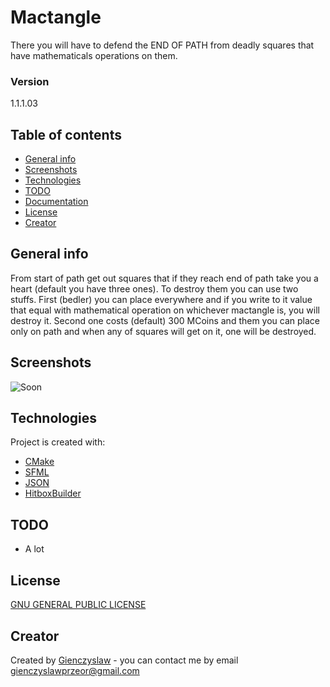 # Mactangle
There you will have to defend the END OF PATH from deadly squares that have mathematicals operations on them.

### Version
1.1.1.03

## Table of contents
* [General info](#general-info)
* [Screenshots](#screenshots)
* [Technologies](#technologies)
* [TODO](#todo)
* [Documentation](#documentation)
* [License](#License)
* [Creator](#creator)

## General info
From start of path get out squares that if they reach end of path take you a heart (default you have three ones). To destroy them you can use two stuffs. First (bedler) you can place everywhere and if you write to it value that equal with mathematical operation on whichever mactangle is, you will destroy it. Second one costs (default) 300 MCoins and them you can place only on path and when any of squares will get on it, one will be destroyed.   

## Screenshots
![Soon]()

## Technologies
Project is created with:
* [CMake](https://cmake.org/)
* [SFML](https://www.sfml-dev.org/)
* [JSON](https://github.com/nlohmann/json/)
* [HitboxBuilder](https://github.com/Tastyep/HitboxBuilder-2D)
	
## TODO
* A lot 

## License
[GNU GENERAL PUBLIC LICENSE](rc/readmes/LICENSE.md)

## Creator
Created by [Gienczyslaw](https://github.com/Gienczyslaw) - you can contact me by email gienczyslawprzeor@gmail.com